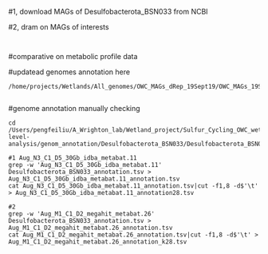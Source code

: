 


#1, download MAGs of Desulfobacterota_BSN033 from NCBI

#2, dram on MAGs of interests
```


```


#comparative on metabolic profile data


#updatead genomes annotation here
```
/home/projects/Wetlands/All_genomes/OWC_MAGs_dRep_19Sept19/OWC_MAGs_19Sept19_dRep_/relabeled_dereplicated_genomes/all_bins_combined_3217db_checkM_and_gtdbtk_rel95.txt


```


#genome annotation manually checking

```
cd /Users/pengfeiliu/A_Wrighton_lab/Wetland_project/Sulfur_Cycling_OWC_wetland/gene-level-analysis/genom_annotation/Desulfobacterota_BSN033/Desulfobacterota_BSN033

#1 Aug_N3_C1_D5_30Gb_idba_metabat.11
grep -w 'Aug_N3_C1_D5_30Gb_idba_metabat.11' Desulfobacterota_BSN033_annotation.tsv > Aug_N3_C1_D5_30Gb_idba_metabat.11_annotation.tsv
cat Aug_N3_C1_D5_30Gb_idba_metabat.11_annotation.tsv|cut -f1,8 -d$'\t' > Aug_N3_C1_D5_30Gb_idba_metabat.11_annotation28.tsv

#2 
grep -w 'Aug_M1_C1_D2_megahit_metabat.26' Desulfobacterota_BSN033_annotation.tsv > Aug_M1_C1_D2_megahit_metabat.26_annotation.tsv
cat Aug_M1_C1_D2_megahit_metabat.26_annotation.tsv|cut -f1,8 -d$'\t' > Aug_M1_C1_D2_megahit_metabat.26_annotation_k28.tsv

```
